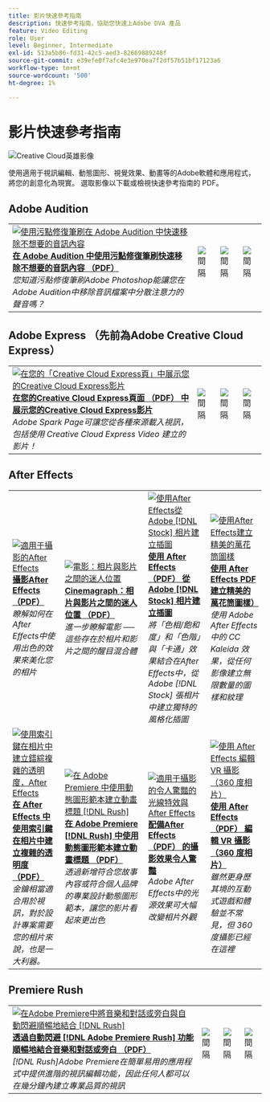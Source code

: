 ```yaml
---
title: 影片快速參考指南
description: 快速參考指南，協助您快速上Adobe DVA 產品
feature: Video Editing
role: User
level: Beginner, Intermediate
exl-id: 513a5b86-fd31-42c5-aed3-82669889248f
source-git-commit: e39efe0f7afc4e3e970ea7f2df57b51bf17123a6
workflow-type: tm+mt
source-wordcount: '500'
ht-degree: 1%

---
```


# 影片快速參考指南

![Creative Cloud英雄影像](../assets/CCEbanner-DVA.png)

使用適用于視訊編輯、動態圖形、視覺效果、動畫等的Adobe軟體和應用程式，將您的創意化為現實。 選取影像以下載或檢視快速參考指南的 PDF。

## Adobe Audition

<table>
<tr>
   <td>
      <a href="assets/QuicklyRemoveUnwantedAudioContentwiththeSpotHealingBrushinAdobeAudition.pdf" target="_blank">
         <img alt="使用污點修復筆刷在 Adobe Audition 中快速移除不想要的音訊內容" src="assets/QuicklyRemoveUnwantedAudioContentwiththeSpotHealingBrushinAdobeAudition.jpg" />
      </a>
      <div>
      <a href="assets/QuicklyRemoveUnwantedAudioContentwiththeSpotHealingBrushinAdobeAudition.pdf" target="_blank"><strong>在 Adobe Audition 中使用污點修復筆刷快速移除不想要的音訊內容 （PDF）</strong></a>
      </div>
      <em>您知道污點修復筆刷Adobe Photoshop能讓您在Adobe Audition中移除音訊檔案中分散注意力的聲音嗎？</em>
      <br>
  </td>
  <td>
    <img alt="間隔" src="../assets/Whitespacer.png" />
    <div>
    <br>
  </td>
  <td>
    <img alt="間隔" src="../assets/Whitespacer.png" />
    <div>
    <br>
  </td>
  <td>
    <img alt="間隔" src="../assets/Whitespacer.png" />
    <div>
    <br>
  </td>
</tr>
</table>

## Adobe Express （先前為Adobe Creative Cloud Express）

<table>
<tr>
<td>
   <a href="assets/ShowcaseyourSparkVideoinyourSparkPage.pdf" target="_blank">
      <img alt="在您的「Creative Cloud Express頁」中展示您的Creative Cloud Express影片" src="assets/ShowcaseyourSparkVideoinyourSparkPage.jpg" />
   </a>
    <div>
   <a href="assets/ShowcaseyourSparkVideoinyourSparkPage.pdf" target="_blank"><strong>在您的Creative Cloud Express頁面 （PDF） 中展示您的Creative Cloud Express影片</strong></a>
    </div>
    <em>Adobe Spark Page可讓您從各種來源載入視訊，包括使用 Creative Cloud Express Video 建立的影片！</em>
    <br>
  </td>
  <td>
    <img alt="間隔" src="../assets/Whitespacer.png" />
    <div>
    <br>
  </td>
  <td>
    <img alt="間隔" src="../assets/Whitespacer.png" />
    <div>
    <br>
  </td>
  <td>
    <img alt="間隔" src="../assets/Whitespacer.png" />
    <div>
    <br>
  </td>
</tr>
</table>

## After Effects

<table>
<tr>
 <td>
   <a href="assets/AfterEffectsforPhotography.pdf" target="_blank">
      <img alt="適用于攝影的After Effects" src="assets/AfterEffectsforPhotography.jpg" />
   </a>
    <div>
   <a href="assets/AfterEffectsforPhotography.pdf" target="_blank"><strong>攝影After Effects （PDF）</strong></a>
    </div>
    <em>瞭解如何在After Effects中使用出色的效果來美化您的相片</em>
    <br>
  </td>
  <td>
   <a href="assets/CinemagraphsTheMesmerizingPlaceBetweenaPhotoandaVideo.pdf" target="_blank">
      <img alt="電影：相片與影片之間的迷人位置" src="assets/CinemagraphsTheMesmerizingPlaceBetweenaPhotoandaVideo.jpg" />
   </a>
    <div>
   <a href="assets/CinemagraphsTheMesmerizingPlaceBetweenaPhotoandaVideo.pdf" target="_blank"><strong>Cinemagraph：相片與影片之間的迷人位置 （PDF）</strong></a>
    </div>
    <em>進一步瞭解電影 ──這些存在於相片和影片之間的醒目混合體</em>
    <br>
  </td>
  <td>
   <a href="assets/CreateanIllustrationfromanAdobeStockPhotowithAfterEffects.pdf" target="_blank">
      <img alt="使用After Effects從Adobe [!DNL Stock] 相片建立插圖" src="assets/CreateanIllustrationfromanAdobeStockPhotowithAfterEffects.jpg" />
   </a>
    <div>
   <a href="assets/CreateanIllustrationfromanAdobeStockPhotowithAfterEffects.pdf" target="_blank"><strong>使用 After Effects （PDF） 從Adobe [!DNL Stock] 相片建立插圖</strong></a>
    </div>
    <em>將「色相/飽和度」和「色階」與「卡通」效果結合在After Effects中，從Adobe [!DNL Stock] 張相片中建立獨特的風格化插圖</em>
    <br>
  </td>
   <td>
   <a href="assets/CreateBeautifulKaleidoscopePatternswithAfterEffects.pdf" target="_blank">
      <img alt="使用After Effects建立精美的萬花筒圖樣" src="assets/CreateBeautifulKaleidoscopePatternswithAfterEffects.jpg" />
   </a>
    <div>
   <a href="assets/CreateBeautifulKaleidoscopePatternswithAfterEffects.pdf" target="_blank"><strong>使用 After Effects PDF 建立精美的萬花筒圖樣）</strong></a>
    </div>
    <em>使用 Adobe After Effects 中的 CC Kaleida 效果，從任何影像建立無限數量的圖樣和紋理</em>
    <br>
  </td>
</tr>
<tr>
<td>
   <a href="assets/CreateIntricateTransparencyinyourPhotographswithKeyinginAfterEffects.pdf" target="_blank">
      <img alt="使用索引鍵在相片中建立錯綜複雜的透明度，After Effects" src="assets/CreateIntricateTransparencyinyourPhotographswithKeyinginAfterEffects.jpg" />
   </a>
    <div>
   <a href="assets/CreateIntricateTransparencyinyourPhotographswithKeyinginAfterEffects.pdf" target="_blank"><strong>在 After Effects 中使用索引鍵在相片中建立複雜的透明度 （PDF）</strong></a>
    </div>
    <em>金鑰相當適合用於視訊，對於設計專案需要您的相片來說，也是一大利器。</em>
    <br>
  </td>
 <td>
   <a href="assets/CreateAnimatedTitlesUsingMotionGraphicsTemplatesinAdobePremiereRush.pdf" target="_blank">
      <img alt="在 Adobe Premiere 中使用動態圖形範本建立動畫標題 [!DNL Rush]" src="assets/CreateAnimatedTitlesUsingMotionGraphicsTemplatesinAdobePremiereRush.jpg" />
   </a>
    <div>
   <a href="assets/CreateAnimatedTitlesUsingMotionGraphicsTemplatesinAdobePremiereRush.pdf" target="_blank"><strong>在 Adobe Premiere [!DNL Rush] 中使用動態圖形範本建立動畫標題 （PDF）</strong></a>
    </div>
    <em>透過新增符合您故事內容或符合個人品牌的專業設計動態圖形範本，讓您的影片看起來更出色</em>
    <br>
  </td>
  <td>
      <a href="assets/DazzlingLightEffectsforPhotographywithAfterEffects.pdf" target="_blank">
         <img alt="適用于攝影的令人驚豔的光線特效與After Effects" src="assets/DazzlingLightEffectsforPhotographywithAfterEffects.jpg" />
      </a>
      <div>
      <a href="assets/DazzlingLightEffectsforPhotographywithAfterEffects.pdf" target="_blank"><strong>配備After Effects （PDF） 的攝影效果令人驚豔</strong></a>
      </div>
      <em>Adobe After Effects中的光源效果可大幅改變相片外觀</em>
      <br>
  </td>
  <td>
      <a href="assets/EditingVRPhotography360photoswithAfterEffects.pdf" target="_blank">
         <img alt="使用 After Effects 編輯 VR 攝影 （360 度相片）" src="assets/EditingVRPhotography360photoswithAfterEffects.jpg" />
      </a>
      <div>
      <a href="assets/EditingVRPhotography360photoswithAfterEffects.pdf" target="_blank"><strong>使用 After Effects （PDF） 編輯 VR 攝影 （360 度相片）</strong></a>
      </div>
      <em>雖然更身歷其境的互動式遊戲和體驗並不常見，但 360 度攝影已經在這裡</em>
      <br>
  </td>
</tr>
</table>

## Premiere Rush

<table>
<tr>
   <td>
      <a href="assets/SmoothlyCombineMusicandDialogueorNarrationwithAutoduckinginAdobePremiereRush.pdf" target="_blank">
         <img alt="在Adobe Premiere中將音樂和對話或旁白與自動閃避順暢地結合 [!DNL Rush]" src="assets/SmoothlyCombineMusicandDialogueorNarrationwithAutoduckinginAdobePremiereRush.jpg" />
      </a>
      <div>
      <a href="assets/SmoothlyCombineMusicandDialogueorNarrationwithAutoduckinginAdobePremiereRush.pdf" target="_blank"><strong>透過自動閃避 [!DNL Adobe Premiere Rush] 功能順暢地結合音樂和對話或旁白 （PDF）</strong></a>
      </div>
      <em>[!DNL Rush]Adobe Premiere在簡單易用的應用程式中提供進階的視訊編輯功能，因此任何人都可以在幾分鐘內建立專業品質的視訊</em>
      <br>
  </td>
  <td>
    <img alt="間隔" src="../assets/Whitespacer.png" />
    <div>
    <br>
  </td>
  <td>
    <img alt="間隔" src="../assets/Whitespacer.png" />
    <div>
    <br>
  </td>
  <td>
    <img alt="間隔" src="../assets/Whitespacer.png" />
    <div>
    <br>
  </td>
</tr>
</table>
